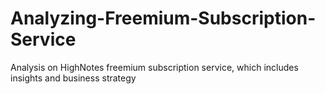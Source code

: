 # Analyzing-Freemium-Subscription-Service
Analysis on HighNotes freemium subscription service, which includes insights and business strategy
